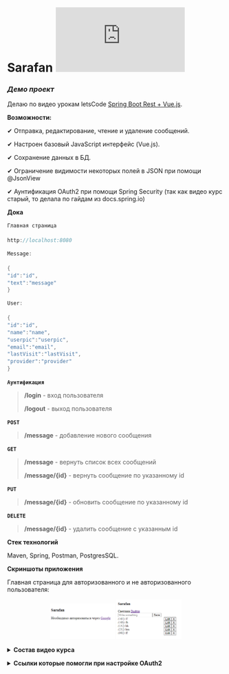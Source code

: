 # **Sarafan** ![progress](http://www.yarntomato.com/percentbarmaker/button.php?barPosition=27&leftFill=%23FF0000 "progress") 
### _Демо проект_ 

Делаю по видео урокам letsCode [Spring Boot Rest + Vue.js](https://www.youtube.com/playlist?list=PLU2ftbIeotGqSTOVNjT4L3Yfy8jatCdhm).

**Возможности:**

✔ Отправка, редактирование, чтение и удаление сообщений.

✔ Настроен базовый JavaScript интерфейс (Vue.js). 

✔ Сохранение данных в БД.

✔ Ограничение видимости некоторых полей в JSON при помощи @JsonView

✔ Аунтификация OAuth2 при помощи Spring Security (так как видео курс старый, то делала по гайдам из docs.spring.io)

**Дока**

```java
Главная страница
        
http://localhost:8080
```

```java
Message:

{
"id":"id",
"text":"message"
}
```

```java
User:

{
"id":"id",
"name":"name",
"userpic":"userpic",
"email":"email",
"lastVisit":"lastVisit",
"provider":"provider"
}
```

**`Аунтификация`**
>**/login** - вход пользователя
> 
>**/logout** - выход пользователя

**`POST`**
>**/message** - добавление нового сообщения

**`GET`**
>**/message** - вернуть список всех сообщений
>
>**/message/{id}** - вернуть сообщение по указанному id


**`PUT`**
>**/message/{id}** - обновить сообщение по указанному id

**`DELETE`**
>**/message/{id}** - удалить сообщение с указанным id
  

**Стек технологий**

Maven, Spring, Postman, PostgresSQL.

**Скриншоты приложения**

Главная страница для авторизованного и не авторизованного пользователя:
<p align="center" > <img  src="./assets_README/No_auth_user.PNG" width="30%">  <img  src="./assets_README/Auth_user.PNG" width="30%"> </p>

**<details><summary>Состав видео курса</summary>**

- [X] **lec_1** - Делаем простое REST приложение с нуля.

- [X] **lec_2** - Vue.js - базовый JavaScript интерфейс (часть 1). 

- [X] **lec_3** - Vue.js - отображение и изменение данных с сервера (часть 2). 

- [X] **lec_4** - Подключаем базу данных, настраиваем Jackson.

- [X] **lec_5** - Подключаем Spring Security и oAuth2. 

- [X] **lec_6** - Настраиваем Spring Security и oAuth2 в Vue.js.

- [ ] **lec_7** - Настраиваем Webpack и разбиваем фронт на

- [ ] **lec_8** - Подключаем WebSocket (SockJS + Stomp). Spring

- [ ] **lec_9** - Стилизуем приложение с Vuetify (Material design).

- [ ] **lec_10** - Сериализуем с JsonView при отправке через WebSocket.

- [ ] **lec_11** - Настраиваем Vuex. Централизованное хранилище. 

- [ ] **lec_12** - Vue Router. Роутинг в браузере. 

- [ ] **lec_13** - Open Graph Protocol: превью ссылок на сайте по микроразметке. 

- [ ] **lec_14** - Комментарии с JPA Entity Graph. 

- [ ] **lec_15** - Решение циклических ссылок в JSON. Vue debug. 

- [ ] **lec_16** - Бесконечная прокрутка списков

- [ ] **lec_17** - Подписки пользователей. Spring Boot Rest

- [ ] **lec_18** - Подписки с подтверждением. 

- [ ] **lec_19** - Подписки с подтверждением: фронтенд. 

- [ ] **lec_20** - Sentry: собираем ошибки от пользователей.

- [ ] **lec_21** - Собираем JAR с Vue.js внутри. 

- [ ] **lec_22** - Публикация на Heroku.
      
</details>

**<details><summary>Ссылки которые помогли при настройке OAuth2</summary>**

- Статья **Spring Boot OAuth2 Login with Google Example** от *30 November 2022* - https://www.codejava.net/frameworks/spring-boot/oauth2-login-with-google-example

- Гайды от **Spring.io**
  - https://docs.spring.io/spring-authorization-server/reference/guides/how-to-social-login.html
  - https://docs.spring.io/spring-authorization-server/reference/protocol-endpoints.html
  - https://docs.spring.io/spring-security/reference/servlet/authentication/passwords/basic.html
  - https://docs.spring.io/spring-security/reference/servlet/architecture.html#servlet-securityfilterchain


- Статьи на **Habr**
  - https://habr.com/ru/articles/346628/
  - https://habr.com/ru/articles/528410/
  

- **JavaRush** - https://javarush.com/quests/lectures/questspringsecurity.level01.lecture09

</details>
